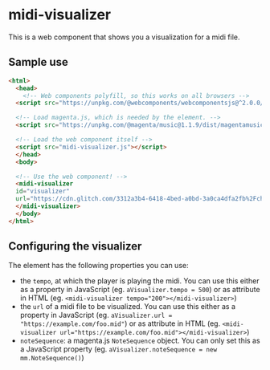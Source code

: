 midi-visualizer
=================

This is a web component that shows you a visualization for a midi file.

## Sample use

```html
<html>
  <head>
    <!-- Web components polyfill, so this works on all browsers -->
  <script src="https://unpkg.com/@webcomponents/webcomponentsjs@^2.0.0/webcomponents-loader.js"></script>

  <!-- Load magenta.js, which is needed by the element. -->
  <script src="https://unpkg.com/@magenta/music@1.1.9/dist/magentamusic.js"></script>

  <!-- Load the web component itself -->
  <script src="midi-visualizer.js"></script>
  </head>
  <body>

  <!-- Use the web component! -->
  <midi-visualizer
  id="visualizer"
  url="https://cdn.glitch.com/3312a3b4-6418-4bed-a0bd-3a0ca4dfa2fb%2Fchopin.mid?1534369337985">
  </midi-visualizer>
  </body>
</html>
```

## Configuring the visualizer
The element has the following properties you can use:
-  the `tempo`, at which the player is playing the midi. You can use this either as a property in JavaScript (eg. `aVisualizer.tempo = 500`) or as attribute in HTML (eg. `<midi-visualizer tempo="200"></midi-visualizer>`)
- the `url` of a midi file to be visualized. You can use this either as a property in JavaScript (eg. `aVisualizer.url = "https://example.com/foo.mid"`) or as attribute in HTML (eg. `<midi-visualizer url="https://example.com/foo.mid"></midi-visualizer>`)
- `noteSequence`: a magenta.js `NoteSequence` object. You can only set this as a JavaScript property (eg. `aVisualizer.noteSequence = new mm.NoteSequence()`)

